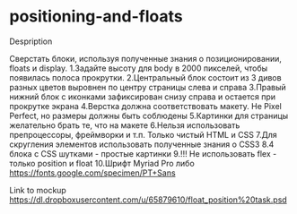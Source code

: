 # positioning-and-floats

Despription

Сверстать блоки, используя полученные знания о позиционировании, floats и display.
  1.Задайте высоту для body в 2000 пикселей, чтобы появилась полоса прокрутки.
  2.Центральный блок состоит из 3 дивов разных цветов выровнен по центру страницы слева и справа
  3.Правый нижний блок с иконками зафиксирован снизу справа и остается при прокрутке экрана
  4.Верстка должна соответствовать макету. Не Pixel Perfect, но размеры должны быть соблюдены
  5.Картинки для страницы желательно брать те, что на макете
  6.Нельзя использовать препроцессоры, фреймворки и т.п. Только чистый HTML и CSS
  7.Для скругления элементов использовать полученные знания о CSS3
  8.4 блока с CSS шутками - простые картинки
  9.!!! Не использовать flex - только position и float
  10.Шрифт Myriad Pro либо https://fonts.google.com/specimen/PT+Sans

Link to mockup https://dl.dropboxusercontent.com/u/65879610/float_position%20task.psd
